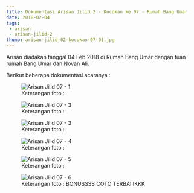 ```yaml
---
title: Dokumentasi Arisan Jilid 2 - Kocokan ke 07 - Rumah Bang Umar
date: 2018-02-04
tags:
 - arisan
 - arisan-jilid-2
thumb: arisan-jilid-02-kocokan-07-01.jpg
---
```


Arisan diadakan tanggal 04 Feb 2018 di Rumah Bang Umar dengan tuan rumah Bang Umar dan Novan Ali.

Berikut beberapa dokumentasi acaranya :


<figure>
  <img class="lazy content-img" src="/story/assets/img/placeholder.png" data-src="/story/assets/img/arisan-jilid-02-kocokan-07-01.jpg" alt="Arisan Jilid 07 - 1" />
  <figcaption>Keterangan foto :</figcaption>
</figure>


<figure>
  <img class="lazy content-img" src="/story/assets/img/placeholder.png" data-src="/story/assets/img/arisan-jilid-02-kocokan-07-02.jpg" alt="Arisan Jilid 07 - 3" />
  <figcaption>Keterangan foto :</figcaption>
</figure>

<figure>
  <img class="lazy content-img" src="/story/assets/img/placeholder.png" data-src="/story/assets/img/arisan-jilid-02-kocokan-07-03.jpg" alt="Arisan Jilid 07 - 3" />
  <figcaption>Keterangan foto :</figcaption>
</figure>

<figure>
  <img class="lazy content-img" src="/story/assets/img/placeholder.png" data-src="/story/assets/img/arisan-jilid-02-kocokan-07-04.jpg" alt="Arisan Jilid 07 - 4" />
  <figcaption>Keterangan foto :</figcaption>
</figure>

<figure>
  <img class="lazy content-img" src="/story/assets/img/placeholder.png" data-src="/story/assets/img/arisan-jilid-02-kocokan-07-05.jpg" alt="Arisan Jilid 07 - 5" />
  <figcaption>Keterangan foto :</figcaption>
</figure>

<figure>
  <img class="lazy content-img" src="/story/assets/img/placeholder.png" data-src="/story/assets/img/arisan-jilid-02-kocokan-07-06.jpg" alt="Arisan Jilid 07 - 6" />
  <figcaption>Keterangan foto : BONUSSSS COTO TERBAIIIKKK</figcaption>
</figure>
